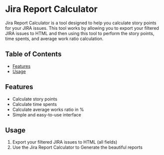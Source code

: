 # Jira Report Calculator

Jira Report Calculator is a tool designed to help you calculate story points for your JIRA issues. This tool works by allowing you to export your filtered JIRA issues to HTML and then using this tool to perform the story points, time spents, and average work ratio calculation.

## Table of Contents

- [Features](#features)
- [Usage](#usage)

## Features

- Calculate story points
- Calculate time spents
- Calculate average works ratio in %
- Simple and easy-to-use interface

## Usage

1. Export your filtered JIRA issues to HTML (all fields)
2. Use the Jira Report Calculator to Generate the beautiful reports